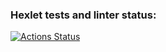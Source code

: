 ### Hexlet tests and linter status:
[![Actions Status](https://github.com/KustovAA/frontend-project-lvl4/workflows/hexlet-check/badge.svg)](https://github.com/KustovAA/frontend-project-lvl4/actions)